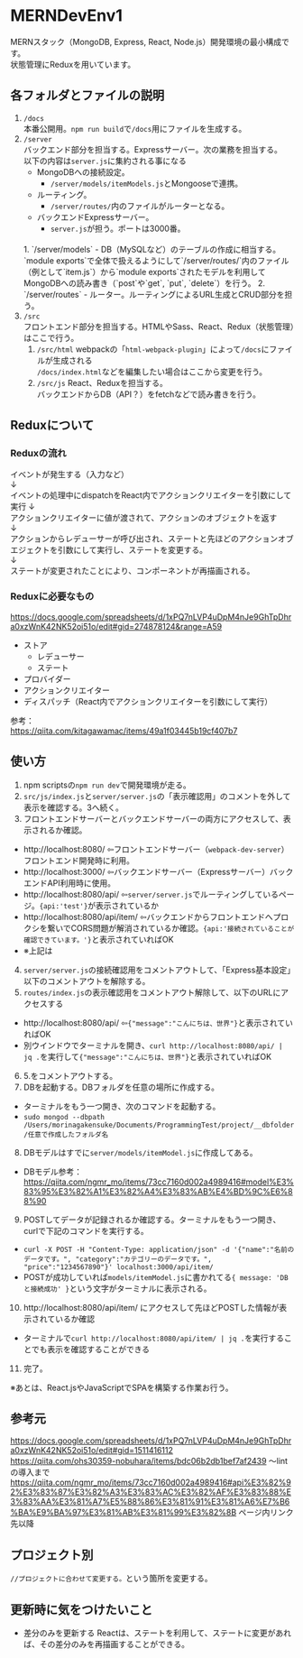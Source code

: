 # MERNDevEnv1
MERNスタック（MongoDB, Express, React, Node.js）開発環境の最小構成です。  
状態管理にReduxを用いています。

## 各フォルダとファイルの説明
1. `/docs`  
    本番公開用。`npm run build`で`/docs`用にファイルを生成する。
2. `/server`  
    バックエンド部分を担当する。Expressサーバー。次の業務を担当する。  
    以下の内容は`server.js`に集約される事になる  
    - MongoDBへの接続設定。
        - `/server/models/itemModels.js`とMongooseで連携。
    - ルーティング。
        - `/server/routes/`内のファイルがルーターとなる。
    - バックエンドExpressサーバー。
        - `server.js`が担う。ポートは3000番。
    <br>
    1. `/server/models`
        - DB（MySQLなど）のテーブルの作成に相当する。`module exports`で全体で扱えるようにして`/server/routes/`内のファイル（例として`item.js`）から`module exports`されたモデルを利用してMongoDBへの読み書き（`post`や`get`, `put`, `delete`）を行う。
    2. `/server/routes`
        - ルーター。ルーティングによるURL生成とCRUD部分を担う。
3. `/src`  
    フロントエンド部分を担当する。HTMLやSass、React、Redux（状態管理）はここで行う。
    1. `/src/html`
    webpackの「`html-webpack-plugin`」によって`/docs`にファイルが生成される  
    `/docs/index.html`などを編集したい場合はここから変更を行う。  
    2. `/src/js`
    React、Reduxを担当する。  
    バックエンドからDB（API？）をfetchなどで読み書きを行う。

## Reduxについて
### Reduxの流れ
イベントが発生する（入力など）  
↓  
イベントの処理中にdispatchをReact内でアクションクリエイターを引数にして実行
↓  
アクションクリエイターに値が渡されて、アクションのオブジェクトを返す  
↓  
アクションからレデューサーが呼び出され、ステートと先ほどのアクションオブエジェクトを引数にして実行し、ステートを変更する。  
↓  
ステートが変更されたことにより、コンポーネントが再描画される。  

### Reduxに必要なもの
https://docs.google.com/spreadsheets/d/1xPQ7nLVP4uDpM4nJe9GhTpDhra0xzWnK42NK52oi51o/edit#gid=274878124&range=A59  
- ストア
    - レデューサー
    - ステート
- プロバイダー
- アクションクリエイター
- ディスパッチ（React内でアクションクリエイターを引数にして実行）

参考：  
https://qiita.com/kitagawamac/items/49a1f03445b19cf407b7  

## 使い方
1. npm scriptsの`npm run dev`で開発環境が走る。
2. `src/js/index.js`と`server/server.js`の「表示確認用」のコメントを外して表示を確認する。3へ続く。
3. フロントエンドサーバーとバックエンドサーバーの両方にアクセスして、表示されるか確認。
- http://localhost:8080/ ⇦フロントエンドサーバー（`webpack-dev-server`）フロントエンド開発時に利用。
- http://localhost:3000/ ⇦バックエンドサーバー（Expressサーバー）バックエンドAPI利用時に使用。
- http://localhost:8080/api/ ⇦`server/server.js`でルーティングしているページ。`{api:'test'}`が表示されているか
- http://localhost:8080/api/item/ ⇦バックエンドからフロントエンドへプロクシを繋いでCORS問題が解消されているか確認。`{api:'接続されていることが確認できています。'}`と表示されていればOK
- ※上記は
4. `server/server.js`の接続確認用をコメントアウトして、「Express基本設定」以下のコメントアウトを解除する。
5. `routes/index.js`の表示確認用をコメントアウト解除して、以下のURLにアクセスする
- http://localhost:8080/api/ ⇦`{"message":"こんにちは、世界"}`と表示されていればOK
- 別ウインドウでターミナルを開き、`curl http://localhost:8080/api/ | jq .`を実行して`{"message":"こんにちは、世界"}`と表示されていればOK
6. 5.をコメントアウトする。
7. DBを起動する。DBフォルダを任意の場所に作成する。
- ターミナルをもう一つ開き、次のコマンドを起動する。
- `sudo mongod --dbpath /Users/morinagakensuke/Documents/ProgrammingTest/project/__dbfolder/任意で作成したフォルダ名`
8. DBモデルはすでに`server/models/itemModel.js`に作成してある。
- DBモデル参考：https://qiita.com/ngmr_mo/items/73cc7160d002a4989416#model%E3%83%95%E3%82%A1%E3%82%A4%E3%83%AB%E4%BD%9C%E6%88%90
9. POSTしてデータが記録されるか確認する。ターミナルをもう一つ開き、curlで下記のコマンドを実行する。
- `curl -X POST -H "Content-Type: application/json" -d '{"name":"名前のデータです。", "category":"カテゴリーのデータです。", "price":"1234567890"}' localhost:3000/api/item/`
- POSTが成功していれば`models/itemModel.js`に書かれてる`{ message: 'DBと接続成功' }`という文字がターミナルに表示される。
10. http://localhost:8080/api/item/ にアクセスして先ほどPOSTした情報が表示されているか確認
- ターミナルで`curl http://localhost:8080/api/item/ | jq .`を実行することでも表示を確認することができる
11. 完了。

※あとは、React.jsやJavaScriptでSPAを構築する作業お行う。





## 参考元
https://docs.google.com/spreadsheets/d/1xPQ7nLVP4uDpM4nJe9GhTpDhra0xzWnK42NK52oi51o/edit#gid=1511416112  
https://qiita.com/ohs30359-nobuhara/items/bdc06b2db1bef7af2439  〜lintの導入まで
https://qiita.com/ngmr_mo/items/73cc7160d002a4989416#api%E3%82%92%E3%83%87%E3%82%A3%E3%83%AC%E3%82%AF%E3%83%88%E3%83%AA%E3%81%A7%E5%88%86%E3%81%91%E3%81%A6%E7%B6%BA%E9%BA%97%E3%81%AB%E3%81%99%E3%82%8B  ページ内リンク先以降


## プロジェクト別
`//プロジェクトに合わせて変更する。`という箇所を変更する。

## 更新時に気をつけたいこと
- 差分のみを更新する
Reactは、ステートを利用して、ステートに変更があれば、その差分のみを再描画することができる。 
